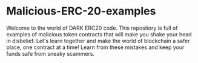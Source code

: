 # Malicious-ERC-20-examples
Welcome to the world of DARK ERC20 code. This repository is full of examples of malicious token contracts that will make you shake your head in disbelief. Let's learn together and make the world of blockchain a safer place, one contract at a time! Learn from these mistakes and keep your funds safe from sneaky scammers.
